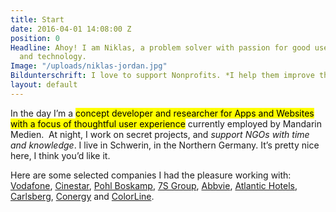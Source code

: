 ```yaml
---
title: Start
date: 2016-04-01 14:08:00 Z
position: 0
Headline: Ahoy! I am Niklas, a problem solver with passion for good user experience
  and technology.
Image: "/uploads/niklas-jordan.jpg"
Bildunterschrift: I love to support Nonprofits. *I help them improve there products and services to make the world a bit better.
layout: default
---
```


In the day I’m a <mark>concept developer and researcher for Apps and Websites with a focus of thoughtful user experience</mark> currently employed by Mandarin Medien.  At night, I work on secret projects, and *support NGOs with time and knowledge*.
I live in Schwerin, in the Northern Germany. It’s pretty nice here, I think you’d like it.

Here are some selected companies I had the pleasure working with:
[Vodafone](https://www.vodafone.de/), [Cinestar](http://www.cinestar.de/), [Pohl Boskamp](http://www.pohl-boskamp.de/), [7S Group](http://www.7s.com/de), [Abbvie](http://www.abbvie.de/), [Atlantic Hotels](http://www.atlantic-hotels.de/), [Carlsberg](http://www.carlsberg.de/), [Conergy](http://www.conergy.de/) and [ColorLine](http://www.colorline.de/).
